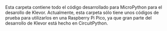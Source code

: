 Esta carpeta contiene todo el código desarrollado para MicroPython para el desarollo de Klevor. Actualmente, esta carpeta sólo tiene unos códigos de prueba para utilizarlos en una Raspberry Pi Pico, ya que gran parte del desarrollo de Klevor está hecho en CircuitPython.